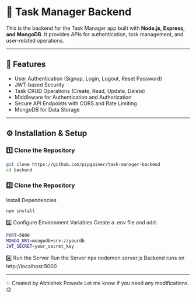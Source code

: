 # 📝 Task Manager Backend

This is the backend for the Task Manager app built with **Node.js, Express, and MongoDB**. It provides APIs for authentication, task management, and user-related operations.

---

## 🚀 Features

- User Authentication (Signup, Login, Logout, Reset Password)
- JWT-based Security
- Task CRUD Operations (Create, Read, Update, Delete)
- Middleware for Authentication and Authorization
- Secure API Endpoints with CORS and Rate Limiting
- MongoDB for Data Storage

---

## ⚙️ Installation & Setup

### 1️⃣ Clone the Repository

```bash
git clone https://github.com/pipgainer/task-manager-backend
cd backend

```

### 2️⃣ Clone the Repository

Install Dependencies

```bash
npm install
```

3️⃣ Configure Environment Variables
Create a .env file and add:

```bash
PORT=5000
MONGO_URI=mongodb+srv://yourdb
JWT_SECRET=your_secret_key
```

4️⃣ Run the Server
Run the Server
npx nodemon server.js
Backend runs on http://localhost:5000

---

✨ Created by Abhishek Powade
Let me know if you need any modifications. 😊
